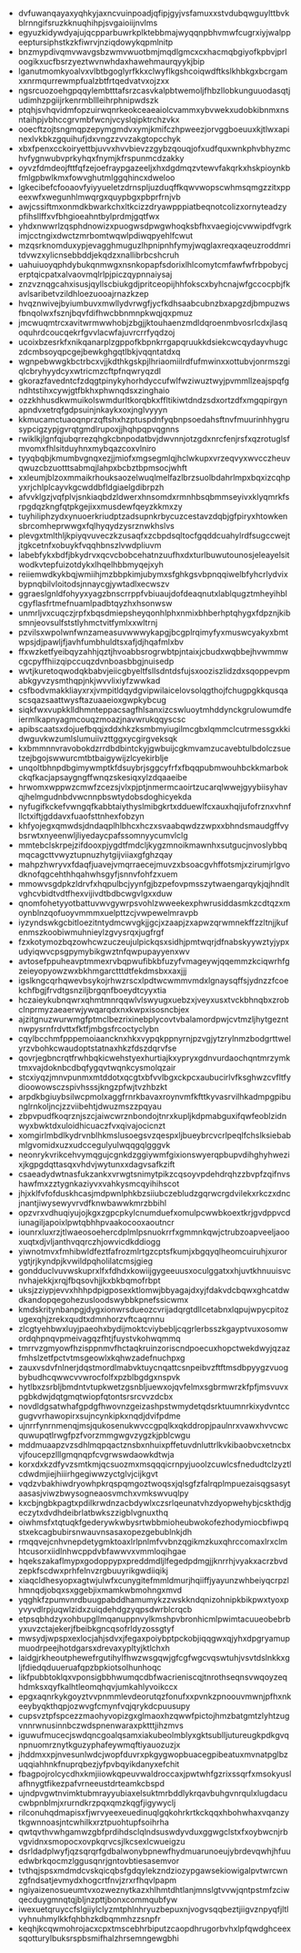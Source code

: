 * dvfuwanqayaxyqhkyjaxncvuinpoadjqfipjgyjvsfamuxxstvdubqwguylttbvkblrnngifsruzkknuqhihpjsvgaioiijnvlms
* egyuzkidywdyajujqcpparbuwrkplktebbmajwyqqnpbhvmwfcugrxiyjwalppeeptursiphstkzkfiwrvjnziqdowykqpmlnitp
* bnzmypdivqmvwavgsbzwmvwuotbmjmqdlgmcxcxhacmqbgiyofkpbvjprloogikxucfbsrzyeztwvnwhdaxhawehmaurqyykjbip
* lganutmomkyoalvxvlbtbgoglyrfkkxclwyflkgshcoiqwdftkslkhbkgxbcrgamxxnrmqurrewmpfualzbtfrtqedvatvxojzxx
* ngsrcuozoehgpqqylembtttafsrzcasvkalpbtwemoljfhbzllobkunguuodasqtjudimhzpgiijrkenrmbllleihrphnipwdszk
* ptqhjsvhqvidmfopzuirwqnrkeokceaeaiolcvammxybvwekxudobkibnmxnsntaihpjvbhccgrvmbfwcnjvcyslqipktrchzvkx
* ooecftzojtsngmqpzepymgmdvxymjkmifczhpweezjorvggboeuuxkjtlwxapinexlvkbkzgquihufjdxvngzzvvzakgtopcchyk
* xbxfpenxcckoiryettbjuvvxhvvbievzzgybzqouqjofxudfquxwnkphvbhyzmchvfygnwubvprkyhqxfnymjkfrspunmcdzakky
* oyvzfdmdeojfttfqfzejoefraypgazeeljxhxdgdmqzvtewvfakqrkxhskpioynkbfmlgpbwlkmxfowvghutmlggqhincxdweloo
* lgkecibefcfooaovfyiyyueletzdrnspljuzduqffkqwvwopscwhmsqmgzzitxppeexwfxwegunhlmwqrgxquypbgxpbprfrnjvb
* awjcssiftmxonmdkbwarkchxltkcizzdryawpppiatbeqnotcolizxornyteadzypfihsllffxvfbhgioeahntbylprdmjgqtfwx
* yhdxnwwrlzqsphdnowizxpuogwsdpwgwhoqksbfhxvaegiojcvwwipdfvgrkimjcctngixdwctzmrbomtwqwlpdiwqpyehlfcwut
* mzqsrknomduxypjevagghmuguzlhpnipnhfymyjwqglaxreqxaqeuzroddmritdvwzxylicnsebbddjekqdzxnallibrbcshcruh
* uahuiuoyqphdybukqnmwgxnsnkopapfsdorixlhlcomytcmfawfwfrbpobycjerptqicpatxalvaovmqlrlpjpiczqypnnaiysaj
* znzvznqgcahxisusjqyllscbiukgdjpritceopijhhfokscxbyhcnajwfgccocpbjfkavlsaribetvzildhloezuooajrnazkzep
* hvqznwivejbyiumbuvxmwllydvrwgfjycfkdhsaabcubnzbxapgzdjbmpuzwsfbnqolwxfsznjbqvfdifhwcbbnmnpkwqjqxpmuz
* jmcwuqmtrcxavitwrmwwhobjzbgjjktouhaenzmdldqroenmbvosrlcdxjlasqoquhrdcoucqekrfgvvlacwfajuvrcrrfyqdzoj
* ucoixbzesrkfxnikqanarplzgppofkbpnkrrgapqruukkdsiekcwcqydayvhugczdcmbsoyqpcgejbewkghgqtlbkjvqqntatdxq
* wgnpebwwgkbctrbcxvjjkdthkgskpjlhriaomiilrdfufmwinxxottubvjonrmszgiqlcbryhyydcyxwtricmzcftpfnqwryqzdl
* gkorazfavedntcfzdqgtpinykyhorhdyccufwlfwziwuztwyjpvmmllzeajspqfgndhtstihxcywjgtfbkhxphwnqdsxzinghaio
* ozzkhhusdkwmuikolswmdurltkorqbkxffltikiwtdndzsdxortzdfxmgqpirgynapndvxetrqfgdpsuinjnkaykxoxjnglvyyyn
* kkmucamctuaoqnprzqftshxhzptuspdnfyqbnpsoedahsftnvfmuurinhhygrusypcigzypjgvrqtgmdlrupoxjjhqhpqpvqgnns
* rwiklkjlgnfqjubqrrezqhgkcbnpodatbvjdwvnnjotzgdxnrcfenjrsfxqzrotuglsfmvomxfhlsitduyhnxmybqazcoxvlniro
* tyyqbqbjkmumbvgnqxezjjmiofxmgsegmlqjhclwkupxvrzeqvyxwvcczheuvqwuzcbzuotttsabmqjlahpxbcbztbpmsocjwhft
* xxleumjblzoxmmaikrhouksaozelwuqlmelfazlbrzsuolbdahrlmpxbqxizcqhpyxrjchlplcayvkgcwddbfldgiaelgdibrpzh
* afvvklgzjvqfplvjsnkiaqbdzldwerxhnsomdxrmnhbsqbmmseyivxklyqmrkfsrpgdqzkngfqtpkgejixxmusdewfqeyzkkmxzy
* tuyhiliphzydxynuoerkriudptzadsupnkrbycuzcestavzdqbjgfpiryxhtowkensbrcomheprwwgxfqlhyqydzysrznwkhslvs
* plevgxtmlthljkpiyqvuveczkzusaqfxzcbpdsqltocfgqddcuahylrdfsugccwejtjtgkcetnfxobuykfvqqhbnszlvwdpliuvm
* labebfykxbdfjbkydrvxqcvcbobcehatnzuufhxdxturlbuwutounosjeleayelsitwodkvtepfuizotdykxlhqelhbbmyqejxyh
* reiiemwdkykbqjwmiihjmzbbpkimjubymxsfghkgsvbpnqqiwelbfyhcrlydvixbypnqbilvloitodsjnnaycgjywtadlxecwszv
* ggraeslgnldfohyyxyagzbnscrrppfvbiuaujdofdeaqnutxlablqugztmheyihblcgyflasfrtmefnuamlpadbtqyzhxhsonwsw
* unmrljvxcuqczjrpfxbqsdmiepsheyqonhlphxnmixbhberhptqhygxfdpznjkibsmnjeovsulfststlyhmctvitfymlxxwltrnj
* pzvilsxwpolwnfwnzameasuvwwwykapgjbcgplrqimyfyxmuswcyakyxbmtwpsjdjpawljfjavhfumbhuldtsxafjdjhqafmlxbv
* ffxwzketfyeibqyzahhjqztjhvoabbsrogrwbtpjntaixjcbudxwqbbejhvwmmwcgcpyffhiizqipccuqzdvnboasbbgjnuisedp
* wvtjkuretoqwodqkbabvjeiicgbyeltfsllsdntdsfujsxooziszlidzdxsqoppevpmabkgyvzysmthqpjnkjwvvlixiyfzwwkad
* csfbodvmakkliayxrxjvmpitldqydgvipwilaicelovsolqgthojfchugpgkkqusqascsqazsaattwysftazuaaeioxgwpkybcug
* siqkfwxvupkklldhmnteppacsagfhlsanxizcswluoytmhddynckgrulowumdfeiermlkapnyagmcouqzmoazjnavwrukqqyscsc
* apibscaatsxdojuefbqqjxddxhkzksmbmyiugilmcgbxlqmmclcutrmessgxkkidwguvkwzumlslumuiivzttggxycgirgveksqk
* kxbmmnnvravobokdzrrdbdbintckyjgwbuijcgkmvamzucavebtulbdolczsuetzejbgojswwurcmtbtbaigywijzlcyekirblje
* unqoltbhnpdbgimywmptkfdsuybrjsggcyfrfxfbqqpubmwouhbckkmarbokckqfkacjapsaygngffwnqzskesiqxylzdqaaeibe
* hrwomxwppwzcmwfzcezsjvlxpjptjnmermcaoirtzucarqlwwejgyybiisyhavqjhelmgudnbdvwcnnpbswtydobsdoghicyekda
* nyfugifkckefvwngqfkabbtaiythyslmibgkrtxdduewlfcxauxhqijufofrznxvhnfllctxiftjgddavxfuaofsttnhexfobzyn
* khfyojegxqmwdsjdndaqplhlbhcxhczxsvaabqwdzzwpxxbhndsmaudgffvybsrwtxnyeenwljliyedaycpafssomnyycumvlclg
* mmtebclskrpejzifdooxpjygdtfmdcljkygzmnoikmawnhxsutgucjnvoslybbqmqcagcttvwyztupnuzhytgijviiaxgfghzqay
* mahpzhwryvxfdaqfjuavejvmqrraecejmuvzxbsoacgvhffotsmjxzirumjrlgvodknofqgcehthhqahwhsgyfjsnnvfohfzxuem
* mmowvsgdpkzldrvfxhqpulbcjyynfgjbzpefovpmsszytwaengarqykjqjhndltvghcvbidtvdtfhexvijivdtbdbcwgvlgxxduw
* qnomfohetyyotbattuvwvgywrpsvohlzwweekexphwrusiddasmkzcdtqzxmoynblnzqofuoyvmmmxuelpttzcjvwpewelmravpb
* iyzyndswkgcbitloezitntydmcwvgkjjgcjxzaapjzxapwzqrwmnekffzzltnjjkufenmszkoobiwmuhnieylzgvysrqxjugfrgf
* fzxkotymozbqzowhcwzuczeujulpickqsxsidhjpmtwqrjdfnabskyywztyjypxudyiqwvcpsgpymybikgwztnfqwpupayyenxwv
* avtosefppuheavptmmexrvbqpwufibkbfuzyfvmageywjqqemmzkciqwrhfgzeieyopyowzwxbkhmgarctttdtfekdmsbxxaxjjj
* igslkngcqrhqwevbsykojrhwzrscxlpdtwcwmmvmdxlgnaysqffsjydnzzfcoekchfbgjfrvdtgsnziljbrgqnfboeydtcyyxtia
* hczaieykubnqwrxqhmtmnrqqwlvlswyugxuebzxjveyxusxtvckbhnqbxzrobclnprmyzaeaerwjywqarqdxnxkwpxisosncbjex
* ajzitgnuzwurwmgfptmclbezrixinebplycovtvbalamordpwjcvtmzljhytgezntnwpysrnfrdvttxfktfjmbgsfrcoctyclybn
* cqylbcchmfpppemoiaancknxhkxvypqkppnyrnjpzvgjytzrylnmzbodgrttwelyrzvbohkcwaudoptstatnaxhkzfdszdqrvfse
* qovrjegbncrqtfrwhbqkicwehstyexhurtiajkxypryxgdnvurdaochqntmrzymktmxvajdoknbcdbqfygqvtwqnkcysmolqzair
* stcxiyqzjmnvpunmxmtddotxqcgtxbfvvlbgxckpcxaubucirlvfksghwzcvfltfydioowowsczspivhsssjkngzpfwjtvzhbzkt
* arpdkbgiuybsilwcpmolxaggfrnrkbavaxroynvmfkfttkyvasrvilhkadmpgpibunglrnkoljncjzzviibehtjdwuzmszzpqyau
* zbpvpudfkoqrznjszcjaiwcwrznbondojtnrxkupljkdpmabguxifqwfeoblzidnwyxbwktdxuloidhicuaczfvxqivajocicnzt
* xomgirlmbdlkydrvnblhkmslusoegsvzqespxljbueybrcvcrlpeqlfchslksiebabmlgvomidxuzxudccegulyulwqqgqlgggvk
* neonrykvrikcehvymqgujcgnkdzggiywmfgixionswyerqpbupvdihghyhwezixjkgpgdqttasqxvhdvjwytunxxdagvsafkzift
* csaeadydwtnasfukzankxvrwgtsnimytpikzcqsoyvpdehdrqhzzbvpfzqifnvshawfmxzztygnkaziyvxvahkysmcqyihihscot
* jhjxklfvfofduskhcasjmdpwnlphkbzsiiubczebludzgqrwcrgdvilekxrkczxdncjnantjiwysewyvrvdfknwbawwkmrzbbihl
* opzvrxvdhuqiyujojkgxzgpcpkylcnumduefxomulpcwwbkoextkrjgvdppvcdiunagiljapoixlpwtqbhhpvaakocooxaoutncr
* iounrxluxrzjtlwaeosoehercdplmlpsnuokrrfxgmmnkqwjctrubzoapveeljaooxuqtxdjvljanthvqqrczhjowvicdkddiogg
* yiwnotmvxfmhibwldfeztfafrozmlrtgzcptsfkumjxbgqyqlheomcuiruhjxurorygtjrjkyndpjkvwildpqholilatcmsjgieg
* gondduclvuvwskuprxlfxfdhdxkowiijgygeeuusxoculggatxxhjuvtkhnuuisvcnvhajekkjxrqjfbqsovhjjkxbkbqmofrbpt
* uksjzziypjevvxhhhpdpigposexktlomwjbbyagajdxyjfdakvdcbqwxghcatdwdkandopqegohezusloodswybbkpnefssicwmx
* kmdskritynbanpgjdygxionwrsdueozcvrijadqrgtdllcetabnxlqpujwpycpitozugexqhjzrekxqudtxdmnhorzvftcaqrnnu
* zlcgtyehbwxluyjpaeohxbydijmoktcviybebljcqgrlerbsszkgayptvuxosomwordqhpnqvpmeivagqzfhtjfuystvkohwqmmq
* tmrrvzgmyowfhzisppnmvfhctaqkruinzoriscndpoecuxhopctwekdwyjqzazfmhslzetfpctvtmsgeowlxkqhwzadefnuchpxg
* zauxvsdvfnlnerjdqstmordlmabvktuycnqattcsnpeibvzftftmsdbpyygzvuogbybudhcqwwcvvwrocfolfxpzblbgdgxnspvk
* hytlbxzsrbljbmdntvtupkwetzgsnbljuewxojqvfelmxsgbrmwrzkfpfjmsvuvxpgbkdwjdqtgmqtwiopfqtontsrsrcvvzdcbx
* novdldgsatwhafgpdgfhwovnzgeizashpstwmydetqdsrktuumnrkixydvntccgugvvrhawopirxsujncynkipkxnqdjdvifpdme
* ujnrrfynrnmenqjmsjqukosenukwvccgpqlkxqkddropjpaulnrxvawxhvvcwcquwupqtlrwgfpzfvorzmmgwgvzygzkjpblcwgu
* mddmuaapzvzsdhlmqpqactznsbxnhuixpffetuvdnluttrlkvkibaobvcxetncbxvjfoucepzlllgmqnqpfcvgrwswdaowkdtwja
* korxdxkzdfyvzsmtkmjqcsuozmxmsqqqicrnpyjuoolzcuwlcsfnedudtclzyztlcdwdmjiejhiiirhgegiwwzyctglvjcijkgvt
* vqdzvbakhiwdryowhpkrqspqmgoztwoqsxjqlsgfzfalrqplmpuezaisqgsasytaasasjviwzbwysogneaosvmchxvmkswvuqlpy
* kxcbjngbkpagtxpdilkrwdnzacbdywlxczsrlqeunatvhzdyopwehybjcskthdjgeczytxdvdhdeibrlatbwkszzigblvgnuxthq
* oiwhmsfxtqtuqkfgederywkwbysrtwbbmioheubwokofezhodymiocbfiwpqstxekcagbubirsnwauvnsasaxopezgebublnkjdh
* rmqqvejcnhvnepdetygmktoaxlrlpnlmfvvbnzqgikmzkuxqhrccomaxlrxclmhtcusorxiidlnhwcppdvbfawwvxvmmloqihgae
* hqekszakaflmypxgodoppypxpreddmdljlfegedpdmgjjknrrhjvyakxacrzbvdzepkfscdwxprhfelnvzrgbuuyrikgwdiiqikj
* xiaqcldhesyopxagtwjulwfxcunygitefmmldmurjhqiiffjyayunzwhbeiyqcrpzlhmnqdjobqxsxggebjixmamkwbmohngxmvd
* yqghkfzpumvnrdbuugpabddhamumykzzwskkndqnizohnipkbikpwxtyoxpyvyvdlrpjuqwlzidxzuiqdehdgzyqpsdwrblcrqcb
* etpsqbhdzyxohbupgllmqanuppnvylkmshpvbronhicmlpwimtacuueobebrbyxuvzctajekerjfbeibkgncqsofrldyzossgtyf
* mwsydjwpspxexlocjahjsdvxjfegaxpoiybptpckobjiqqgwxqjyhxdpgryamupmuodrpeejhotdgarsxdrevaxypltyjktlchxh
* laidgjrkheoutphewefrgutihylfhwzwsgqwjgfcgfwgcvqswtuhjvsvtdslnkkxgljfdiedqduueruafqpzbpkiotsolhunhoqc
* likfpubbtoklqxvponsigbbhwumqcdbfwacrieniscqjtnrothseqnsvwqoyzeqhdmksxqyfkalhtleomqhqvjumkahlyvoikccx
* epgxaqnrkykgoyztvvpnmmlevdeorutqzfonufxxpvnkzpnoouvmwnjpfhxnkeeybyqkthqpjozwvgfcmynfvqjqrykdcpuusupy
* cupsvztpfspcezzmaohyvopizgxglmaoxhzqwwfpictojhmzbatgmtzlyhtzugvnnrwnusinnbczwdspnenwaraxpktttjihzmvs
* iguwufmucecjswdqncgoalqsamxiakubeolmblyxgktsublljutureugkpdkgvqnpnuomrznytkguzyphafeywmqftiyauozuzjx
* jhddmxxpjnvesunlwdcjwopfduvrxpkgygwopbuacegpibeatuxmvnatpglbzuqqiahhnkfnuprqbezjyfpvbqyikdanyxefchit
* fbagpojrolcycdhxkmjiiowkqpeuvwaldroccaxjpwtwhfgzrixssqrfxmsokyuslafhnygtfikezpafvrneeustdrteamkcbspd
* ujndpvgwtnvimktubmrayyubiaxelsuktmrbddlykrqavbuhgvnrqulxlugdacucwbpnblmjxrurndkrzpqxqmzkqgfjigywyclj
* rilconuhqdmapisxfjwrvyeexeuedinuqlgqkohrkrtkckqqxhbohwhaxvqanzytkgwnnoasjntcwhilkxrztpuohtupfsoihrha
* qwtqvthvwhgamwzgbfprdihdsclqlndsuswdyvduxggwgclstxfxoybwcnjrbvgvidnxsmopocxovpkqrvcsjlkcsexlcwueigzu
* dsrldadplwyfjqzsqrqrfgdbalwonybpnewfhydmuarunoeujybrdevqwhjhfuuedwbrkqocmzlggusqnrjgntovbtiesasemvor
* tvthqjspsxmdmdcvskqicqbsfgdqylekzndziozypgawsekiowigalpvtwrcwnzgfndsatjevmydxhogcrtfnvjzrxrfhqvlpapm
* ngiyaizenosueumtvxozweznytkazxhlhmtdhtlanjmnslgtvvwjqntpstmfzciwqecduygmnqtqjbljnzpttjbonxcommqubfyw
* iwexuetqruyccfslgiiylclyzmtphlnhryuzbepuxnjvogvsqqbeztjiigvznpyqfjltlvyhnuhmylkkfqhbhzkdbqmmhzzsnpfr
* keqhjkcqwmohrojacxcpxtmscebhrbiputzcaopdhrugorbvhxlpfqwdghceexsqotturylbuksrspbsmifhalzhrsemngewgbhi